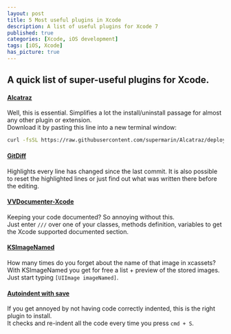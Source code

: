 ```yaml
---
layout: post
title: 5 Most useful plugins in Xcode
description: A list of useful plugins for Xcode 7
published: true
categories: [Xcode, iOS development]
tags: [iOS, Xcode]
has_picture: true
---
```


## A quick list of super-useful plugins for Xcode.
<!--more-->

#### [Alcatraz <i class="fa fa-github"></i>](https://github.com/alcatraz/Alcatraz)

Well, this is essential. Simplifies a lot the install/uninstall passage for almost any other plugin or extension.  
Download it by pasting this line into a new terminal window:

```bash
curl -fsSL https://raw.githubusercontent.com/supermarin/Alcatraz/deploy/Scripts/install.sh | sh
```

#### [GitDiff <i class="fa fa-github"></i>](https://github.com/johnno1962/GitDiff)

Highlights every line has changed since the last commit. It is also possible to reset the highlighted lines or just find out what was written there before the editing.

#### [VVDocumenter-Xcode <i class="fa fa-github"></i>](https://github.com/onevcat/VVDocumenter-Xcode)

Keeping your code documented? So annoying without this.  
Just enter `///` over one of your classes, methods definition, variables to get the Xcode supported documented section.

#### [KSImageNamed <i class="fa fa-github"></i>](https://github.com/ksuther/KSImageNamed-Xcode)

How many times do you forget about the name of that image in xcassets?  
With KSImageNamed you get for free a list + preview of the stored images. Just start typing `[UIImage imageNamed]`.

#### [Autoindent with save <i class="fa fa-github"></i>](https://github.com/ThilinaHewagama/AutoIndentWithSave)

If you get annoyed by not having code correctly indented, this is the right plugin to install.  
It checks and re-indent all the code every time you press `cmd + S`.
